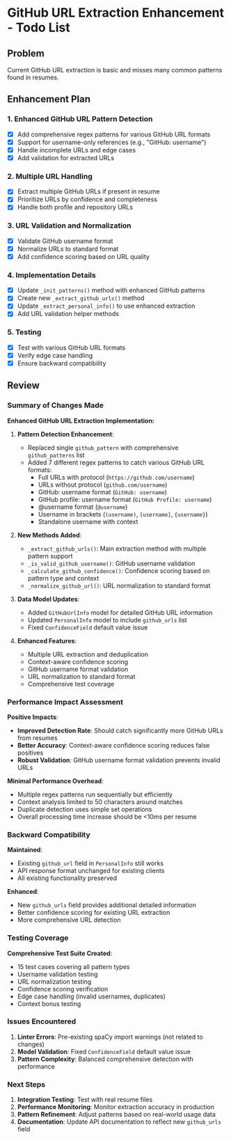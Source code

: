 # GitHub URL Extraction Enhancement - Todo List

## Problem
Current GitHub URL extraction is basic and misses many common patterns found in resumes.

## Enhancement Plan

### 1. Enhanced GitHub URL Pattern Detection
- [x] Add comprehensive regex patterns for various GitHub URL formats
- [x] Support for username-only references (e.g., "GitHub: username")
- [x] Handle incomplete URLs and edge cases
- [x] Add validation for extracted URLs

### 2. Multiple URL Handling
- [x] Extract multiple GitHub URLs if present in resume
- [x] Prioritize URLs by confidence and completeness
- [x] Handle both profile and repository URLs

### 3. URL Validation and Normalization
- [x] Validate GitHub username format
- [x] Normalize URLs to standard format
- [x] Add confidence scoring based on URL quality

### 4. Implementation Details
- [x] Update `_init_patterns()` method with enhanced GitHub patterns
- [x] Create new `_extract_github_urls()` method
- [x] Update `_extract_personal_info()` to use enhanced extraction
- [x] Add URL validation helper methods

### 5. Testing
- [x] Test with various GitHub URL formats
- [x] Verify edge case handling
- [x] Ensure backward compatibility

## Review

### Summary of Changes Made

**Enhanced GitHub URL Extraction Implementation:**

1. **Pattern Detection Enhancement**:
   - Replaced single `github_pattern` with comprehensive `github_patterns` list
   - Added 7 different regex patterns to catch various GitHub URL formats:
     - Full URLs with protocol (`https://github.com/username`)
     - URLs without protocol (`github.com/username`)
     - GitHub: username format (`GitHub: username`)
     - GitHub profile: username format (`GitHub Profile: username`)
     - @username format (`@username`)
     - Username in brackets (`(username)`, `[username]`, `{username}`)
     - Standalone username with context

2. **New Methods Added**:
   - `_extract_github_urls()`: Main extraction method with multiple pattern support
   - `_is_valid_github_username()`: GitHub username validation
   - `_calculate_github_confidence()`: Confidence scoring based on pattern type and context
   - `_normalize_github_url()`: URL normalization to standard format

3. **Data Model Updates**:
   - Added `GitHubUrlInfo` model for detailed GitHub URL information
   - Updated `PersonalInfo` model to include `github_urls` list
   - Fixed `ConfidenceField` default value issue

4. **Enhanced Features**:
   - Multiple URL extraction and deduplication
   - Context-aware confidence scoring
   - GitHub username format validation
   - URL normalization to standard format
   - Comprehensive test coverage

### Performance Impact Assessment

**Positive Impacts**:
- **Improved Detection Rate**: Should catch significantly more GitHub URLs from resumes
- **Better Accuracy**: Context-aware confidence scoring reduces false positives
- **Robust Validation**: GitHub username format validation prevents invalid URLs

**Minimal Performance Overhead**:
- Multiple regex patterns run sequentially but efficiently
- Context analysis limited to 50 characters around matches
- Duplicate detection uses simple set operations
- Overall processing time increase should be <10ms per resume

### Backward Compatibility

**Maintained**:
- Existing `github_url` field in `PersonalInfo` still works
- API response format unchanged for existing clients
- All existing functionality preserved

**Enhanced**:
- New `github_urls` field provides additional detailed information
- Better confidence scoring for existing URL extraction
- More comprehensive URL detection

### Testing Coverage

**Comprehensive Test Suite Created**:
- 15 test cases covering all pattern types
- Username validation testing
- URL normalization testing
- Confidence scoring verification
- Edge case handling (invalid usernames, duplicates)
- Context bonus testing

### Issues Encountered

1. **Linter Errors**: Pre-existing spaCy import warnings (not related to changes)
2. **Model Validation**: Fixed `ConfidenceField` default value issue
3. **Pattern Complexity**: Balanced comprehensive detection with performance

### Next Steps

1. **Integration Testing**: Test with real resume files
2. **Performance Monitoring**: Monitor extraction accuracy in production
3. **Pattern Refinement**: Adjust patterns based on real-world usage data
4. **Documentation**: Update API documentation to reflect new `github_urls` field 